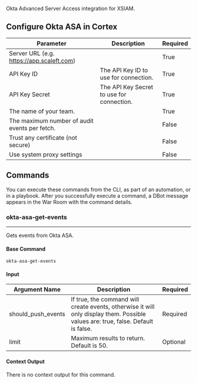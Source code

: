 Okta Advanced Server Access integration for XSIAM.

## Configure Okta ASA in Cortex


| **Parameter** | **Description** | **Required** |
| --- | --- | --- |
| Server URL (e.g. https://app.scaleft.com) |  | True |
| API Key ID | The API Key ID to use for connection. | True |
| API Key Secret | The API Key Secret to use for connection. | True |
| The name of your team. |  | True |
| The maximum number of audit events per fetch. |  | False |
| Trust any certificate (not secure) |  | False |
| Use system proxy settings |  | False |

## Commands

You can execute these commands from the CLI, as part of an automation, or in a playbook.
After you successfully execute a command, a DBot message appears in the War Room with the command details.

### okta-asa-get-events

***
Gets events from Okta ASA.

#### Base Command

`okta-asa-get-events`

#### Input

| **Argument Name** | **Description** | **Required** |
| --- | --- | --- |
| should_push_events | If true, the command will create events, otherwise it will only display them. Possible values are: true, false. Default is false. | Required |
| limit | Maximum results to return. Default is 50. | Optional |

#### Context Output

There is no context output for this command.
